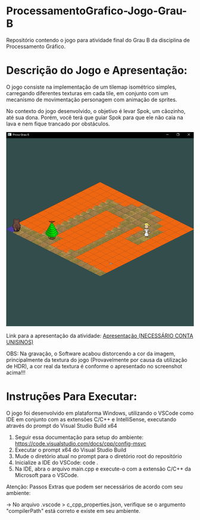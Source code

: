# ProcessamentoGrafico-Jogo-Grau-B
Repositório contendo o jogo para atividade final do Grau B da disciplina de Processamento Gráfico.

# Descrição do Jogo e Apresentação:
O jogo consiste na implementação de um tilemap isométrico simples, carregando diferentes texturas em cada tile, em conjunto com um mecanismo de movimentação personagem com animação de sprites.

No contexto do jogo desenvolvido, o objetivo é levar Spok, um cãozinho, até sua dona. Porém, você terá que guiar Spok para que ele não caia na lava e nem fique trancado por obstáculos.

![alt text](jogo.png)

Link para a apresentação da atividade: [Apresentação (NECESSÁRIO CONTA UNISINOS)](https://asavbrm-my.sharepoint.com/:v:/g/personal/lscheffel_edu_unisinos_br/ERiFdyEMLGhPmWg37QOmNhsBefF6U78b_XGY1eqJ653kyg?e=6zpGfg&nav=eyJyZWZlcnJhbEluZm8iOnsicmVmZXJyYWxBcHAiOiJTdHJlYW1XZWJBcHAiLCJyZWZlcnJhbFZpZXciOiJTaGFyZURpYWxvZy1MaW5rIiwicmVmZXJyYWxBcHBQbGF0Zm9ybSI6IldlYiIsInJlZmVycmFsTW9kZSI6InZpZXcifX0%3D)

OBS: Na gravação, o Software acabou distorcendo a cor da imagem, principalmente da textura do jogo (Provavelmente por causa da utilização de HDR), a cor real da textura é conforme o apresentado no screenshot acima!!!

# Instruções Para Executar:

O jogo foi desenvolvido em plataforma Windows, utilizando o VSCode como IDE em conjunto com as extensões C/C++ e IntelliSense, executando através do prompt do Visual Studio Build x64

1. Seguir essa documentação para setup do ambiente: https://code.visualstudio.com/docs/cpp/config-msvc
2. Executar o prompt x64 do Visual Studio Build
3. Mude o diretório atual no prompt para o diretório root do repositório
4. Inicialize a IDE do VSCode: code .
5. Na IDE, abra o arquivo main.cpp e execute-o com a extensão C/C++ da Microsoft para o VSCode.

Atenção: Passos Extras que podem ser necessários de acordo com seu ambiente:

-> No arquivo .vscode > c_cpp_properties.json, verifique se o argumento "compilerPath" está correto e existe em seu ambiente.